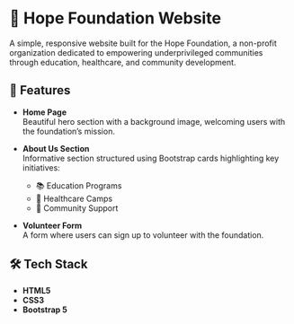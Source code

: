 # 🌟 Hope Foundation Website

A simple, responsive website built for the Hope Foundation, a non-profit organization dedicated to empowering underprivileged communities through education, healthcare, and community development.

## 🚀 Features

- **Home Page**  
  Beautiful hero section with a background image, welcoming users with the foundation’s mission.

- **About Us Section**  
  Informative section structured using Bootstrap cards highlighting key initiatives:
  - 📚 Education Programs
  - 🏥 Healthcare Camps
  - 🌱 Community Support

- **Volunteer Form**  
  A form where users can sign up to volunteer with the foundation.

## 🛠️ Tech Stack

- **HTML5**
- **CSS3**
- **Bootstrap 5**

